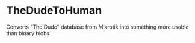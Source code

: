 # TheDudeToHuman
Converts "The Dude" database from Mikrotik into something more usable than binary blobs
